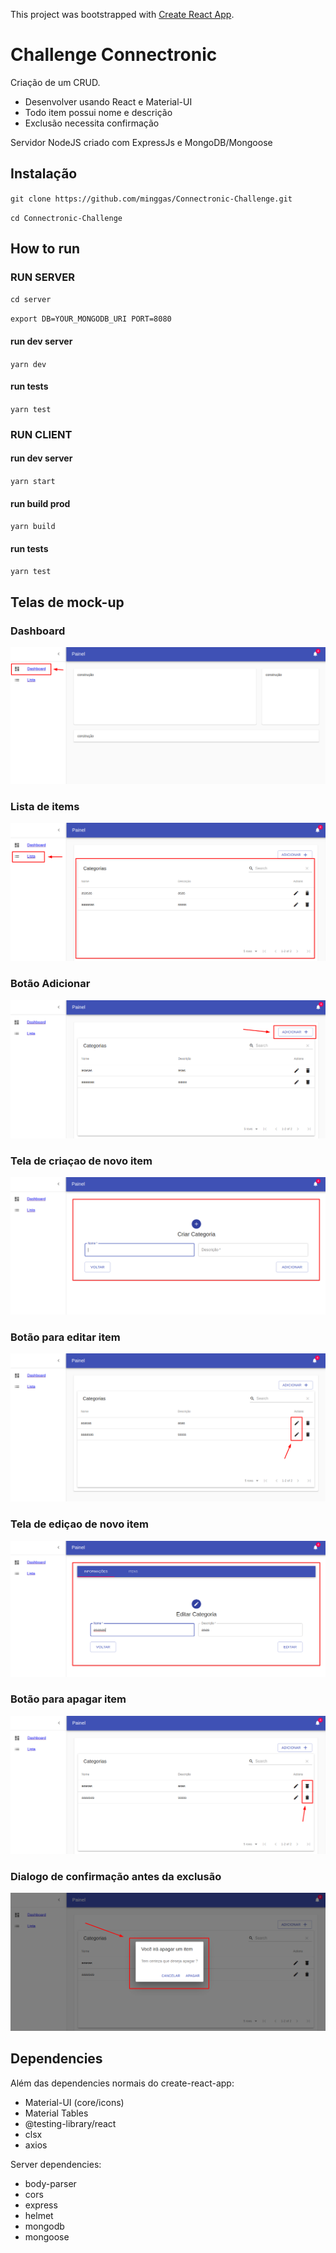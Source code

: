 This project was bootstrapped with [Create React App](https://github.com/facebook/create-react-app).

# Challenge Connectronic

Criação de um CRUD.
* Desenvolver usando React e Material-UI 
* Todo item possui nome e descrição
* Exclusão necessita confirmação

Servidor NodeJS criado com ExpressJs e MongoDB/Mongoose

## Instalação

`git clone https://github.com/minggas/Connectronic-Challenge.git`

`cd Connectronic-Challenge`

## How to run

### RUN SERVER
`cd server`

`export DB=YOUR_MONGODB_URI PORT=8080`

#### run dev server
`yarn dev`

#### run tests
`yarn test`

### RUN CLIENT
#### run dev server
`yarn start`

#### run build prod
`yarn build`

#### run tests
`yarn test`

## Telas de mock-up

### Dashboard 

![alt text](https://github.com/Wellers0n/Connectronic-Challenge/raw/master/img/dashboard.png "Dashboard view")

### Lista de items

![alt text](https://github.com/Wellers0n/Connectronic-Challenge/raw/master/img/lista.png "Add Button")

### Botão Adicionar

![alt text](https://github.com/Wellers0n/Connectronic-Challenge/raw/master/img/add.png "Add Button")

### Tela de criaçao de novo item

![alt text](https://github.com/Wellers0n/Connectronic-Challenge/raw/master/img/additem.png "Add Button")

### Botão para editar item

![alt text](https://github.com/Wellers0n/Connectronic-Challenge/raw/master/img/editar.png "Add Button")

### Tela de ediçao de novo item

![alt text](https://github.com/Wellers0n/Connectronic-Challenge/raw/master/img/editaitem.png "Add Button")

### Botão para apagar item
![alt text](https://github.com/Wellers0n/Connectronic-Challenge/raw/master/img/deleteitem.png "Add Button")

### Dialogo de confirmação antes da exclusão

![alt text](https://github.com/Wellers0n/Connectronic-Challenge/raw/master/img/apagar.png "Add Button")

## Dependencies

Além das dependencies normais do create-react-app:
* Material-UI (core/icons)
* Material Tables
* @testing-library/react
* clsx
* axios

Server dependencies:
* body-parser
* cors
* express
* helmet
* mongodb
* mongoose
